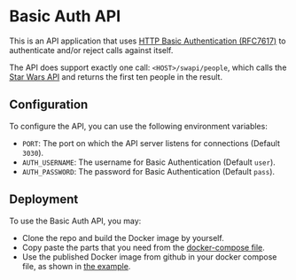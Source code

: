 # Basic Auth API

This is an API application that uses
[HTTP Basic Authentication (RFC7617)](https://tools.ietf.org/html/rfc7617)
to authenticate and/or reject calls against itself.

The API does support exactly one call: `<HOST>/swapi/people`,
which calls the [Star Wars API](https://swapi.dev/) and returns the
first ten people in the result.

## Configuration

To configure the API, you can use the following environment variables:

- `PORT`: The port on which the API server listens for connections (Default `3030`).
- `AUTH_USERNAME`: The username for Basic Authentication (Default `user`).
- `AUTH_PASSWORD`: The password for Basic Authentication (Default `pass`).

## Deployment

To use the Basic Auth API, you may:

- Clone the repo and build the Docker image by yourself.
- Copy paste the parts that you need from the [docker-compose file](../docker-compose.yml).
- Use the published Docker image from github in your docker compose file,
  as shown in [the example](./docker-compose-example.yml).
